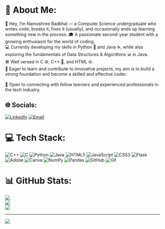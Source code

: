 # 💫 About Me:
👋 Hey, I’m Namoshree Badkhal — a Computer Science undergraduate who writes code, breaks it, fixes it (usually), and occasionally ends up learning something new in the process. 🎓 A passionate second-year student with a growing enthusiasm for the world of coding.<br>💻 Currently developing my skills in Python 🐍 and Java ☕, while also exploring the fundamentals of Data Structures & Algorithms 📊 in Java.<br>🛠️ Well versed in C ⚙️, C++ 🔧, and HTML 🌐.<br>🚀 Eager to learn and contribute to innovative projects, my aim is to build a strong foundation and become a skilled and effective coder.<br><br>🤝 Open to connecting with fellow learners and experienced professionals in the tech industry.


## 🌐 Socials:
[![LinkedIn](https://img.shields.io/badge/LinkedIn-%230077B5.svg?logo=linkedin&logoColor=white)](https://www.linkedin.com/in/namoshree-badkhal-5b7b82328/) 
[![Email](https://img.shields.io/badge/Email-D14836?logo=gmail&logoColor=white)](mailto:badkhalnamoshree@gmail.com)

# 💻 Tech Stack:
![C++](https://img.shields.io/badge/c++-%2300599C.svg?style=for-the-badge&logo=c%2B%2B&logoColor=white) ![C](https://img.shields.io/badge/c-%2300599C.svg?style=for-the-badge&logo=c&logoColor=white) ![Python](https://img.shields.io/badge/python-3670A0?style=for-the-badge&logo=python&logoColor=ffdd54) ![Java](https://img.shields.io/badge/java-%23ED8B00.svg?style=for-the-badge&logo=openjdk&logoColor=white) ![HTML5](https://img.shields.io/badge/html5-%23E34F26.svg?style=for-the-badge&logo=html5&logoColor=white) ![JavaScript](https://img.shields.io/badge/javascript-%23323330.svg?style=for-the-badge&logo=javascript&logoColor=%23F7DF1E) ![CSS3](https://img.shields.io/badge/css3-%231572B6.svg?style=for-the-badge&logo=css3&logoColor=white) ![Flask](https://img.shields.io/badge/flask-%23000.svg?style=for-the-badge&logo=flask&logoColor=white) ![Adobe](https://img.shields.io/badge/adobe-%23FF0000.svg?style=for-the-badge&logo=adobe&logoColor=white) ![Canva](https://img.shields.io/badge/Canva-%2300C4CC.svg?style=for-the-badge&logo=Canva&logoColor=white) ![NumPy](https://img.shields.io/badge/numpy-%23013243.svg?style=for-the-badge&logo=numpy&logoColor=white) ![Pandas](https://img.shields.io/badge/pandas-%23150458.svg?style=for-the-badge&logo=pandas&logoColor=white) ![GitHub](https://img.shields.io/badge/github-%23121011.svg?style=for-the-badge&logo=github&logoColor=white) ![Git](https://img.shields.io/badge/git-%23F05033.svg?style=for-the-badge&logo=git&logoColor=white)
# 📊 GitHub Stats:
![](https://github-readme-stats.vercel.app/api?username=namoshree-03&theme=dark&hide_border=false&include_all_commits=false&count_private=false)<br/>
![](https://nirzak-streak-stats.vercel.app/?user=namoshree-03&theme=dark&hide_border=false)<br/>
![](https://github-readme-stats.vercel.app/api/top-langs/?username=namoshree-03&theme=dark&hide_border=false&include_all_commits=false&count_private=false&layout=compact)

---
[![](https://visitcount.itsvg.in/api?id=namoshree-03&icon=0&color=0)](https://visitcount.itsvg.in)

<!-- Proudly created with GPRM ( https://gprm.itsvg.in ) -->

